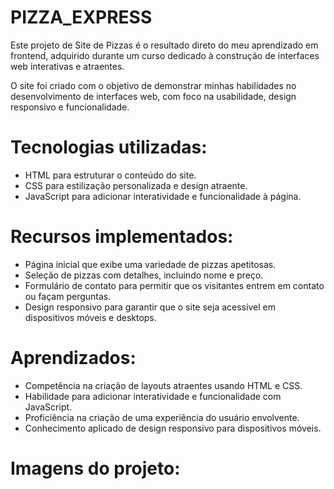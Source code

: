 # PIZZA_EXPRESS

Este projeto de Site de Pizzas é o resultado direto do meu aprendizado em frontend, adquirido durante um curso dedicado à construção de interfaces web interativas e atraentes. 

O site foi criado com o objetivo de demonstrar minhas habilidades no desenvolvimento de interfaces web, com foco na usabilidade, design responsivo e funcionalidade.

## 

# Tecnologias utilizadas:

- HTML para estruturar o conteúdo do site.
- CSS para estilização personalizada e design atraente.
- JavaScript para adicionar interatividade e funcionalidade à página.

##

# Recursos implementados:

- Página inicial que exibe uma variedade de pizzas apetitosas.
- Seleção de pizzas com detalhes, incluindo nome e preço.
- Formulário de contato para permitir que os visitantes entrem em contato ou façam perguntas.
- Design responsivo para garantir que o site seja acessível em dispositivos móveis e desktops.

##

# Aprendizados:

- Competência na criação de layouts atraentes usando HTML e CSS.
- Habilidade para adicionar interatividade e funcionalidade com JavaScript.
- Proficiência na criação de uma experiência do usuário envolvente.
- Conhecimento aplicado de design responsivo para dispositivos móveis.

##

# Imagens do projeto:

